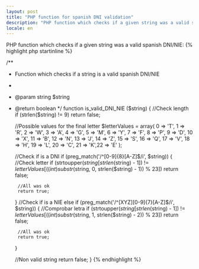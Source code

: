 ```yaml
---
layout: post
title: "PHP function for spanish DNI validation"
description: "PHP function which checks if a given string was a valid spanish DNI/NIE"
locale: en
---
```


PHP function which checks if a given string was a valid spanish DNI/NIE:
{% highlight php startinline %}

/**
 * Function which checks if a string is a valid spanish DNI/NIE
 *
 * @param string $string
 * @return boolean
 */
function is_valid_DNI_NIE ($string)
{
    //Check length
    if (strlen($string) != 9) return false;

    //Possible values for the final letter
    $letterValues = array(
        0 => 'T', 1 => 'R', 2 => 'W', 3 => 'A', 4 => 'G', 5 => 'M',
        6 => 'Y', 7 => 'F', 8 => 'P', 9 => 'D', 10 => 'X', 11 => 'B',
        12 => 'N', 13 => 'J', 14 => 'Z', 15 => 'S', 16 => 'Q', 17 => 'V',
        18 => 'H', 19 => 'L', 20 => 'C', 21 => 'K',22 => 'E'
    );

    //Check if is a DNI
    if (preg_match('/^[0-9]{8}[A-Z]$/i', $string))
    {
        //Check letter
        if (strtoupper($string[strlen($string) - 1]) !=
            $letterValues[((int) substr($string, 0, strlen($string) - 1)) % 23])
            return false;

        //All was ok
        return true;
    }
    //Check if is a NIE
    else if (preg_match('/^[XYZ][0-9]{7}[A-Z]$/i', $string))
    {
        //Comprobar letra
        if (strtoupper($string[strlen($string) - 1]) !=
            $letterValues[((int) substr($string, 1, strlen($string) - 2)) % 23])
            return false;

        //All was ok
        return true;
    }

    //Non valid string
    return false;
}
{% endhighlight %}

</div>